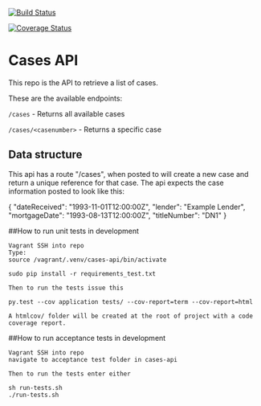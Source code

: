[![Build Status](https://travis-ci.org/LandRegistry/cases-api.svg?branch=master)](https://travis-ci.org/LandRegistry/cases-api)

[![Coverage Status](https://coveralls.io/repos/LandRegistry/cases-api/badge.svg?branch=unit-tests)](https://coveralls.io/r/LandRegistry/cases-api?branch=unit-tests)

# Cases API

This repo is the API to retrieve a list of cases.

These are the available endpoints:

`/cases` - Returns all available cases

`/cases/<casenumber>` - Returns a specific case

## Data structure

This api has a route "/cases", when posted to will create a new case
and return a unique reference for that case. The api expects the case information
posted to look like this:

{
    "dateReceived": "1993-11-01T12:00:00Z",
    "lender": "Example Lender",
    "mortgageDate": "1993-08-13T12:00:00Z",
    "titleNumber": "DN1"
}

##How to run unit tests in development

```
Vagrant SSH into repo
Type: 
source /vagrant/.venv/cases-api/bin/activate

sudo pip install -r requirements_test.txt

Then to run the tests issue this

py.test --cov application tests/ --cov-report=term --cov-report=html

A htmlcov/ folder will be created at the root of project with a code coverage report.
```

##How to run acceptance tests in development

```
Vagrant SSH into repo
navigate to acceptance test folder in cases-api

Then to run the tests enter either

sh run-tests.sh
./run-tests.sh
```
